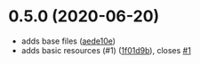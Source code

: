 # 0.5.0 (2020-06-20)

* adds base files ([aede10e](https://github.com/operatehappy/terraform-aws-s3-object-url-redirects/commit/aede10e))
* adds basic resources (#1) ([1f01d9b](https://github.com/operatehappy/terraform-aws-s3-object-url-redirects/commit/1f01d9b)), closes [#1](https://github.com/operatehappy/terraform-aws-s3-object-url-redirects/issues/1)

